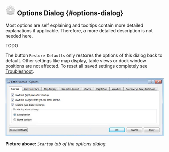 ## ![Options](../images/icons/settings.png "Options") Options Dialog {#options-dialog}

Most options are self explaining and tooltips contain more detailed explanations if applicable. Therefore, a more detailed description is not needed here.

TODO

The button `Restore Defaults` only restores the options of this dialog back to default. Other settings like map display, table views or dock window positions are not affected. To reset all saved settings completely see [Troubleshoot](APPENDIX.md#troubleshoot).

![Options](../images/options.jpg "Options")

**Picture above:** _`Startup` tab of the options dialog._

